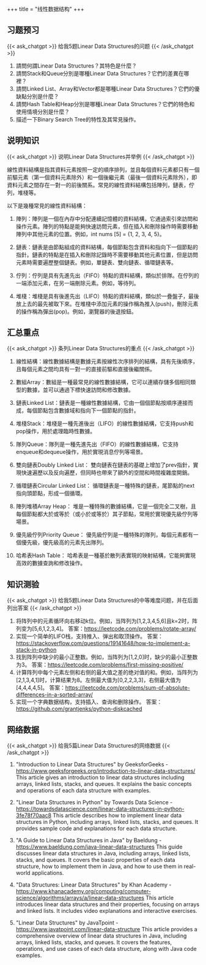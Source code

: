 +++
title = "线性数据结构"
+++
## 习题预习
{{< ask_chatgpt >}}
给我5题Linear Data Structures的问题
{{< /ask_chatgpt >}}



1. 請問何謂Linear Data Structures？其特色是什麼？
2. 請問Stack和Queue分別是哪種Linear Data Structures？它們的差異在哪裡？
3. 請問Linked List、Array和Vector都是哪種Linear Data Structures？它們的優缺點分別是什麼？
4. 請問Hash Table和Heap分別是哪種Linear Data Structures？它們的特色和使用情境分別是什麼？
5. 描述一下Binary Search Tree的特性及其常見操作。   

## 说明知识
{{< ask_chatgpt >}}
说明Linear Data Structures并举例
{{< /ask_chatgpt >}}



線性資料結構是指其資料元素按照一定的順序排列，並且每個資料元素都只有一個前驅元素（第一個資料元素除外）和一個後繼元素（最後一個資料元素除外），即資料元素之間存在一對一的前後關系。常見的線性資料結構包括陣列，鏈表，佇列，堆棧等。

以下是幾種常見的線性資料結構：

1. 陣列：陣列是一個在內存中分配連續記憶體的資料結構，它通過索引來訪問和操作元素。陣列的特點是能夠快速訪問元素，但在插入和刪除操作時需要移動陣列中其他元素的位置。例如，int nums [5] = {1, 2, 3, 4, 5}。

2. 鏈表：鏈表是由節點組成的資料結構，每個節點包含資料和指向下一個節點的指針。鏈表的特點是在插入和刪除記錄時不需要移動其他元素位置，但是訪問元素時需要遍歷整個鏈表。例如，單鏈表、雙向鏈表、循環鏈表等。

3. 佇列：佇列是具有先進先出（FIFO）特點的資料結構，類似於排隊。在佇列的一端添加元素，在另一端刪除元素。例如，等待列。

4. 堆棧：堆棧是具有後進先出（LIFO）特點的資料結構，類似於一疊盤子，最後放上去的最先被取下來。在堆棧中添加元素的操作稱為推入(push)，刪除元素的操作稱為彈出(pop)。例如，瀏覽器的後退按鈕。   

## 汇总重点
{{< ask_chatgpt >}}
条列Linear Data Structures的重点
{{< /ask_chatgpt >}}



1. 線性結構：線性數據結構是數據元素按線性次序排列的結構，具有先後順序，且每個元素之間均具有一對一的直接前驅和直接後繼關係。

2. 數組Array：數組是一種最常見的線性數據結構，它可以連續存儲多個相同類型的數據，並可以通過下標快速訪問和修改數據。

3. 鏈表Linked List：鏈表是一種線性數據結構，它由一個個節點按順序連接而成，每個節點包含數據域和指向下一個節點的指針。

4. 堆棧Stack：堆棧是一種先進後出（LIFO）的線性數據結構，它支持push和pop操作，用於處理臨時性數據。

5. 隊列Queue：隊列是一種先進先出（FIFO）的線性數據結構，它支持enqueue和dequeue操作，用於實現消息佇列等場景。

6. 雙向鏈表Doubly Linked List： 雙向鏈表在鏈表的基礎上增加了prev指針，實現快速遍歷以及反向遍歷，但同時也帶來了額外的空間和時間複雜度開銷。

7. 循環鏈表Circular Linked List： 循環鏈表是一種特殊的鏈表，尾節點的next指向頭節點，形成一個循環。

8. 陣列堆積Array Heap： 堆是一種特殊的數據結構，它是一個完全二叉樹，且每個節點都大於或等於（或小於或等於）其子節點，常用於實現優先級佇列等場景。

9. 優先級佇列Priority Queue： 優先級佇列是一種特殊的隊列，每個元素都有一個優先級，優先級高的元素先出隊列。

10. 哈希表Hash Table： 哈希表是一種基於散列表實現的映射結構，它能夠實現高效的數據查詢和修改操作。   

## 知识测验
{{< ask_chatgpt >}}
给我5题Linear Data Structures的中等难度问题，并在后面列出答案
{{< /ask_chatgpt >}}



1. 将阵列中的元素循环向右移动k位。例如，当阵列为[1,2,3,4,5,6]且k=2时，阵列变为[5,6,1,2,3,4]。
答案：https://leetcode.com/problems/rotate-array/
2. 实现一个简单的LIFO栈，支持推入、弹出和取顶操作。
答案：https://stackoverflow.com/questions/19141648/how-to-implement-a-stack-in-python
3. 找到阵列中缺少的最小正整数。例如，当阵列为[1,2,0]时，缺少的最小正整数为3。
答案：https://leetcode.com/problems/first-missing-positive/
4. 计算阵列中每个元素左侧和右侧的最大值之差的绝对值的和。例如，当阵列为[2,1,3,4,1]时，计算结果为8。左侧最大值为[0,2,2,3,3]，右侧最大值为[4,4,4,4,5]。
答案：https://leetcode.com/problems/sum-of-absolute-differences-in-a-sorted-array/
5. 实现一个字典数据结构，支持插入、查询和删除操作。
答案：https://github.com/grantjenks/python-diskcached   

## 网络数据
{{< ask_chatgpt >}}
给我5篇Linear Data Structures的网络数据
{{< /ask_chatgpt >}}



1. "Introduction to Linear Data Structures" by GeeksforGeeks - https://www.geeksforgeeks.org/introduction-to-linear-data-structures/
This article gives an introduction to linear data structures including arrays, linked lists, stacks, and queues. It explains the basic concepts and operations of each data structure with examples.

2. "Linear Data Structures in Python" by Towards Data Science - https://towardsdatascience.com/linear-data-structures-in-python-3fe78f70aac8
This article describes how to implement linear data structures in Python, including arrays, linked lists, stacks, and queues. It provides sample code and explanations for each data structure.

3. "A Guide to Linear Data Structures in Java" by Baeldung - https://www.baeldung.com/java-linear-data-structures
This guide discusses linear data structures in Java, including arrays, linked lists, stacks, and queues. It covers the basic properties of each data structure, how to implement them in Java, and how to use them in real-world applications.

4. "Data Structures: Linear Data Structures" by Khan Academy - https://www.khanacademy.org/computing/computer-science/algorithms/arrays/a/linear-data-structures
This article introduces linear data structures and their properties, focusing on arrays and linked lists. It includes video explanations and interactive exercises.

5. "Linear Data Structures" by JavaTpoint - https://www.javatpoint.com/linear-data-structure
This article provides a comprehensive overview of linear data structures in Java, including arrays, linked lists, stacks, and queues. It covers the features, operations, and use cases of each data structure, along with Java code examples.   

